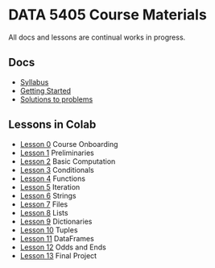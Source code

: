 # DATA 5405 Course Materials

All docs and lessons are continual works in progress. 

## Docs
- [Syllabus](https://christopherhuntley.github.io/data5405/Syllabus.html)
- [Getting Started](https://github.com/christopherhuntley/buan5405-docs)
- [Solutions to problems](Solutions.ipynb)

## Lessons in Colab
- [Lesson 0](https://colab.research.google.com/github/christopherhuntley/data5405/blob/main/L0_Course_Onboarding.ipynb)  Course Onboarding
- [Lesson 1](https://colab.research.google.com/github/christopherhuntley/data5405/blob/main/L01_Preliminaries.ipynb) Preliminaries 
- [Lesson 2](https://colab.research.google.com/github/christopherhuntley/data5405/blob/main/L02_Basic_Computation.ipynb)  Basic Computation
- [Lesson 3](https://colab.research.google.com/github/christopherhuntley/data5405/blob/main/L03_Conditionals.ipynb)  Conditionals
- [Lesson 4](https://colab.research.google.com/github/christopherhuntley/data5405/blob/main/L04_Functions.ipynb)  Functions
- [Lesson 5](https://colab.research.google.com/github/christopherhuntley/data5405/blob/main/L05_Iteration.ipynb)  Iteration
- [Lesson 6](https://colab.research.google.com/github/christopherhuntley/data5405/blob/main/L06_Strings.ipynb)  Strings
- [Lesson 7](https://colab.research.google.com/github/christopherhuntley/data5405/blob/main/L07_Files.ipynb)  Files
- [Lesson 8](https://colab.research.google.com/github/christopherhuntley/data5405/blob/main/L08_Lists.ipynb)  Lists
- [Lesson 9](https://colab.research.google.com/github/christopherhuntley/data5405/blob/main/L09_Dictionaries.ipynb)  Dictionaries
- [Lesson 10](https://colab.research.google.com/github/christopherhuntley/data5405/blob/main/L10_Tuples.ipynb) Tuples
- [Lesson 11](https://colab.research.google.com/github/christopherhuntley/data5405/blob/main/L11_DataFrames.ipynb) DataFrames 
- [Lesson 12](https://colab.research.google.com/github/christopherhuntley/data5405/blob/main/L12_Odds_Ends.ipynb) Odds and Ends 
- [Lesson 13](https://colab.research.google.com/github/christopherhuntley/data5405/blob/main/L13_Final_Project.ipynb) Final Project
